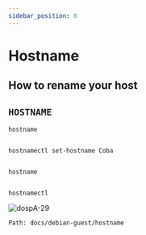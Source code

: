 ```yaml
---
sidebar_position: 8
---
```



# Hostname
## How to rename your host

## `HOSTNAME`

```
hostname


hostnamectl set-hostname Coba


hostname


hostnamectl

```


![dospA-29](../../static/img/legacy/dospA-29.jpg)

```
Path: docs/debian-guest/hostname
```

